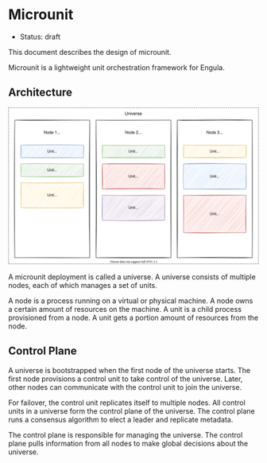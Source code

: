 # Microunit

- Status: draft

This document describes the design of microunit.

Microunit is a lightweight unit orchestration framework for Engula.

## Architecture

![Architecture](images/microunit-architecture.drawio.svg)

A microunit deployment is called a universe.
A universe consists of multiple nodes, each of which manages a set of units.

A node is a process running on a virtual or physical machine.
A node owns a certain amount of resources on the machine.
A unit is a child process provisioned from a node.
A unit gets a portion amount of resources from the node.

## Control Plane

A universe is bootstrapped when the first node of the universe starts.
The first node provisions a control unit to take control of the universe.
Later, other nodes can communicate with the control unit to join the universe.

For failover, the control unit replicates itself to multiple nodes.
All control units in a universe form the control plane of the universe.
The control plane runs a consensus algorithm to elect a leader and replicate metadata.

The control plane is responsible for managing the universe.
The control plane pulls information from all nodes to make global decisions about the universe.
